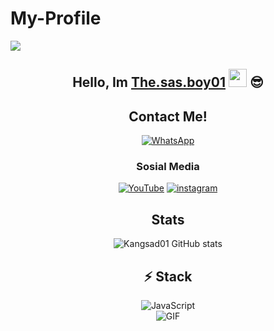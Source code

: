 # My-Profile


<img align="center" height="auto" src="https://i.waifu.pics/_J9_Lfv.gif"/>

<div align="center">

## Hello, Im [The.sas.boy01](https://instagram.com/the.sas.boy01) <img src="https://github.com/TheDudeThatCode/TheDudeThatCode/blob/master/Assets/Hi.gif" width="29px"> :sunglasses:

## Contact Me!
[![WhatsApp](https://img.shields.io/badge/WhatsApp-25D366?style=for-the-badge&logo=whatsapp&logoColor=white)](https://wa.me/62895336282144)

### Sosial Media
[![YouTube](https://img.shields.io/badge/The.sad.boy01-red?style=for-the-badge&logo=youtube&logoColor=white)](https://youtube.com/THE.SAD.BOY01)
[![instagram](https://img.shields.io/badge/The.sad.boy01-black?style=for-the-badge&logo=instagram&logoColor=white)](https://instagram.com/the.sad.boy01)

## Stats
![Kangsad01 GitHub stats](https://github-readme-stats.vercel.app/api?username=Kangsad01&show_icons=true&theme=radical)
## <div align="center">⚡ Stack </div>
<div align="center">
<img alt="JavaScript" src="https://img.shields.io/badge/javascript%20-%23323330.svg?&style=for-the-badge&logo=javascript&logoColor=%23F7DF1E"/>
</div>

<img align="center" fit="fill" alt="GIF" src="https://media.giphy.com/media/836HiJc7pgzy8iNXCn/giphy.gif" />
